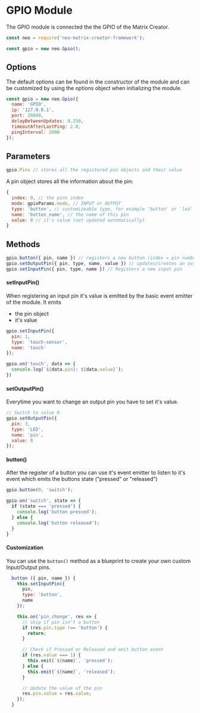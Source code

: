 # GPIO Module

The GPIO module is connected the the GPIO of the Matrix Creator.

```javascript
const neo = require('neo-matrix-creator-framework');

const gpio = new neo.Gpio();
```

## Options

The default options can be found in the constructor of the module and can be customized by using the options object when initializing the module.

```javascript
const gpio = new neo.Gpio({
  name: 'GPIO',
  ip: '127.0.0.1',
  port: 20049,
  delayBetweenUpdates: 0.250,
  timeoutAfterLastPing: 2.0,
  pingInterval: 2000
});
```

## Parameters

```javascript
gpio.Pins // stores all the registered pin objects and their value
```

A pin object stores all the information about the pin:

```javascript
{
  index: 0, // the pins index
  mode: gpioParams.mode, // INPUT or OUTPUT
  type: 'button', // customizeable type, for example 'button' or 'led'
  name: 'button_name', // the name of this pin
  value: 0 // it's value (not updated automatically)
}
```

## Methods

```javascript
gpio.button({ pin, name }) // registers a new button (index = pin number)
gpio.setOutputPin({ pin, type, name, value }) // updates/creates an output pin
gpio.setInputPin({ pin, type, name }) // Registers a new input pin
```

#### setInputPin()

When registering an input pin it's value is emitted by the basic event emitter of the module. It emits

- the pin object
- it's value

```javascript
gpio.setInputPin({
  pin: 1,
  type: 'touch-sensor',
  name: 'touch'
});

gpio.on('touch', data => {
  console.log(`${data.pin}: ${data.value}`);
})
```

#### setOutputPin()

Everytime you want to change an output pin you have to set it's value.

```javascript
// Switch to value 0
gpio.setOutputPin({
  pin: 3,
  type: 'LED',
  name: 'pin',
  value: 0
});
```


#### button()

After the register of a button you can use it's event emitter to listen to it's event which emits the buttons state ("pressed" or "released")

```javascript
gpio.button(0, 'switch');

gpio.on('switch', state => {
  if (state === 'pressed') {
    console.log('button pressed');
  } else {
    console.log('button released');
  }
}
```



#### Customization

You can use the `button()` method as a blueprint to create your own custom Input/Output pins.

```Javascript
  button ({ pin, name }) {
    this.setInputPin({
      pin,
      type: 'button',
      name
    });

    this.on('pin_change', res => {
      // skip if pin isn't a button
      if (res.pin.type !== 'button') {
        return;
      }

      // Check if Pressed or Released and emit button event
      if (res.value === 1) {
        this.emit(`${name}`, 'pressed');
      } else {
        this.emit(`${name}`, 'released');
      }

      // Update the value of the pin
      res.pin.value = res.value;
    });
  }
```
